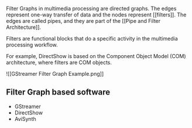 Filter Graphs in multimedia processing are directed graphs. The edges represent one-way transfer of data and the nodes represent [[filters]]. The edges are called pipes, and they are part of the [[Pipe and Filter Architecture]].

Filters are functional blocks that do a specific activity in the multimedia processing workflow.

For example, DirectShow is based on the Component Object Model (COM) architecture, where filters are COM objects.

![[GStreamer Filter Graph Example.png]]

## Filter Graph based software
- GStreamer
- DirectShow
- AviSynth